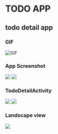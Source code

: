 # TODO APP
## todo detail app
### GIF
![GIF](tododetailgif.gif)
### App Screenshot 
![](./todoss1.jpg)
![](./todoss2.jpg)
### TodoDetailActivity
![](./todoss3.jpg)
![](./todoss4.jpg)
### Landscape view
![](./todoss5.jpg)
